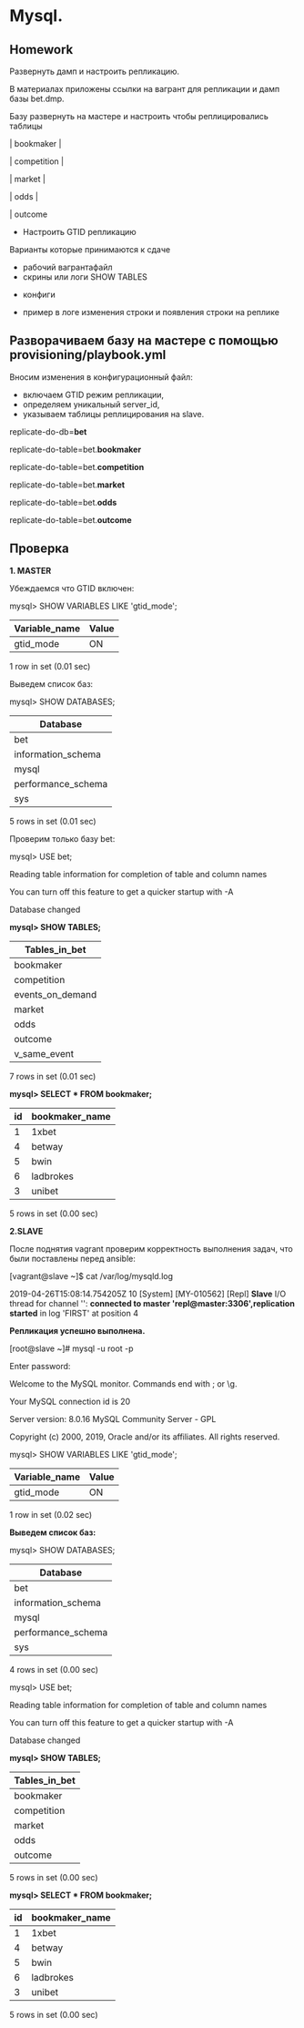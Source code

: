 # **Mysql.**

## **Homework**

Развернуть дамп и настроить репликацию.

В материалах приложены ссылки на вагрант для репликации и дамп базы bet.dmp.

Базу развернуть на мастере и настроить чтобы реплицировались таблицы

| bookmaker |

| competition |

| market |

| odds |

| outcome

* Настроить GTID репликацию

Варианты которые принимаются к сдаче
- рабочий вагрантафайл
- скрины или логи SHOW TABLES

* конфиги

* пример в логе изменения строки и появления строки на реплике


## **Разворачиваем базу на мастере с помощью provisioning/playbook.yml**

Вносим изменения в конфигурационный файл:
- включаем GTID режим репликации, 
- определяем уникальный server_id,
- указываем таблицы  реплицирования на slave.

replicate-do-db=**bet**

replicate-do-table=bet.**bookmaker**

replicate-do-table=bet.**competition**

replicate-do-table=bet.**market**

replicate-do-table=bet.**odds**

replicate-do-table=bet.**outcome**

## **Проверка**

**1. MASTER**

Убеждаемся что GTID включен:

mysql> SHOW VARIABLES LIKE 'gtid_mode';


| Variable_name | Value |
| ------------- | :---- |
| gtid_mode     | ON    |


1 row in set (0.01 sec)


Выведем список баз:

mysql> SHOW DATABASES;


| Database           |
| ------------------ |
| bet                |
| information_schema |
| mysql              |
| performance_schema |
| sys                |


5 rows in set (0.01 sec)

Проверим только базу bet:

mysql> USE bet;

Reading table information for completion of table and column names

You can turn off this feature to get a quicker startup with -A

Database changed

**mysql> SHOW TABLES;**


| Tables_in_bet    |
| ---------------- |
| bookmaker        |
| competition      |
| events_on_demand |
| market           |
| odds             |
| outcome          |
| v_same_event     |


7 rows in set (0.01 sec)


**mysql> SELECT * FROM bookmaker;**


| id | bookmaker_name |
| -- | -------------- |
|  1 | 1xbet          |
|  4 | betway         |
|  5 | bwin           |
|  6 | ladbrokes      |
|  3 | unibet         |


5 rows in set (0.00 sec)



**2.SLAVE**

После поднятия vagrant проверим корректность выполнения задач, что были поставлены перед ansible:

[vagrant@slave ~]$  cat /var/log/mysqld.log

2019-04-26T15:08:14.754205Z 10 [System] [MY-010562] [Repl] **Slave** I/O thread for channel '': **connected to master 'repl@master:3306',replication started** in log 'FIRST' at position 4

**Репликация успешно выполнена.**

[root@slave ~]# mysql -u root -p

Enter password: 

Welcome to the MySQL monitor.  Commands end with ; or \g.

Your MySQL connection id is 20

Server version: 8.0.16 MySQL Community Server - GPL

Copyright (c) 2000, 2019, Oracle and/or its affiliates. All rights reserved.


mysql> SHOW VARIABLES LIKE 'gtid_mode';


| Variable_name | Value |
| ------------- | ----- |
| gtid_mode     | ON    |

1 row in set (0.02 sec)

**Выведем список баз:**

mysql> SHOW DATABASES;


| Database           |
| ------------------ |
| bet                |
| information_schema |
| mysql              |
| performance_schema |
| sys                |


4 rows in set (0.00 sec)


mysql> USE bet;


Reading table information for completion of table and column names

You can turn off this feature to get a quicker startup with -A

Database changed

**mysql> SHOW TABLES;**


| Tables_in_bet |
| ------------- |
| bookmaker     |
| competition   |
| market        |
| odds          |
| outcome       |

5 rows in set (0.00 sec)

**mysql> SELECT * FROM bookmaker;**


| id | bookmaker_name |
| -- | -------------- |
|  1 | 1xbet          |
|  4 | betway         |
|  5 | bwin           |
|  6 | ladbrokes      |
|  3 | unibet         |


5 rows in set (0.00 sec)

